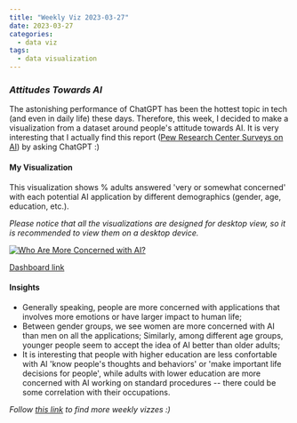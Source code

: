 ```yaml
---
title: "Weekly Viz 2023-03-27"
date: 2023-03-27
categories:
  - data viz
tags:
  - data visualization
---
```


### *Attitudes Towards AI*

The astonishing performance of ChatGPT has been the hottest topic in tech (and even in daily life) these days. Therefore, this week, I decided to make a visualization from a dataset around people's attitude towards AI. It is very interesting that I actually find this report ([Pew Research Center Surveys on AI](https://www.pewresearch.org/internet/2022/03/17/how-americans-think-about-artificial-intelligence/)) by asking ChatGPT :)  

#### My Visualization

This visualization shows % adults answered 'very or somewhat concerned' with each potential AI application by different demographics (gender, age, education, etc.).    

*Please notice that all the visualizations are designed for desktop view, so it is recommended to view them on a desktop device.*  

<div class='tableauPlaceholder' id='viz1679978527857' style='position: relative'>
  <noscript><a href='#'>
    <img alt='Who Are More Concerned with AI? ' src='https:&#47;&#47;public.tableau.com&#47;static&#47;images&#47;20&#47;20230327AttitudesTowardsAI&#47;WhoAreMoreConcernedwithAI&#47;1_rss.png' style='border: none' />
    </a></noscript>
  <object class='tableauViz'  style='display:none;'>
    <param name='host_url' value='https%3A%2F%2Fpublic.tableau.com%2F' />
    <param name='embed_code_version' value='3' /> 
    <param name='site_root' value='' />
    <param name='name' value='20230327AttitudesTowardsAI&#47;WhoAreMoreConcernedwithAI' />
    <param name='tabs' value='no' />
    <param name='toolbar' value='yes' />
    <param name='static_image' value='https:&#47;&#47;public.tableau.com&#47;static&#47;images&#47;20&#47;20230327AttitudesTowardsAI&#47;WhoAreMoreConcernedwithAI&#47;1.png' /> <param name='animate_transition' value='yes' />
    <param name='display_static_image' value='yes' />
    <param name='display_spinner' value='yes' />
    <param name='display_overlay' value='yes' />
    <param name='display_count' value='yes' />
    <param name='language' value='en-US' />
    <param name='filter' value='publish=yes' />
  </object></div>         
  <script type='text/javascript'>     
  var divElement = document.getElementById('viz1679978527857');    
  var vizElement = divElement.getElementsByTagName('object')[0];         
  if ( divElement.offsetWidth > 800 ) { vizElement.style.width='750px';vizElement.style.height='527px';} else if ( divElement.offsetWidth > 500 ) { vizElement.style.width='750px';vizElement.style.height='527px';} else { vizElement.style.width='100%';vizElement.style.height='727px';}          
  var scriptElement = document.createElement('script');               
  scriptElement.src = 'https://public.tableau.com/javascripts/api/viz_v1.js';   
  vizElement.parentNode.insertBefore(scriptElement, vizElement);             
</script>  

[Dashboard link](https://public.tableau.com/views/20230327AttitudesTowardsAI/WhoAreMoreConcernedwithAI?:language=en-US&publish=yes&:display_count=n&:origin=viz_share_link)
  
#### Insights
* Generally speaking, people are more concerned with applications that involves more emotions or have larger impact to human life;  
* Between gender groups, we see women are more concerned with AI than men on all the applications; Similarly, among different age groups, younger people seem to accept the idea of AI better than older adults;  
* It is interesting that people with higher education are less confortable with AI 'know people's thoughts and behaviors' or 'make important life decisions for people', while adults with lower education are more concerned with AI working on standard procedures -- there could be some correlation with their occupations.  
    
*Follow [this link](https://yudong-94.github.io/personal-website/project/WeeklyViz2023/) to find more weekly vizzes :)*
